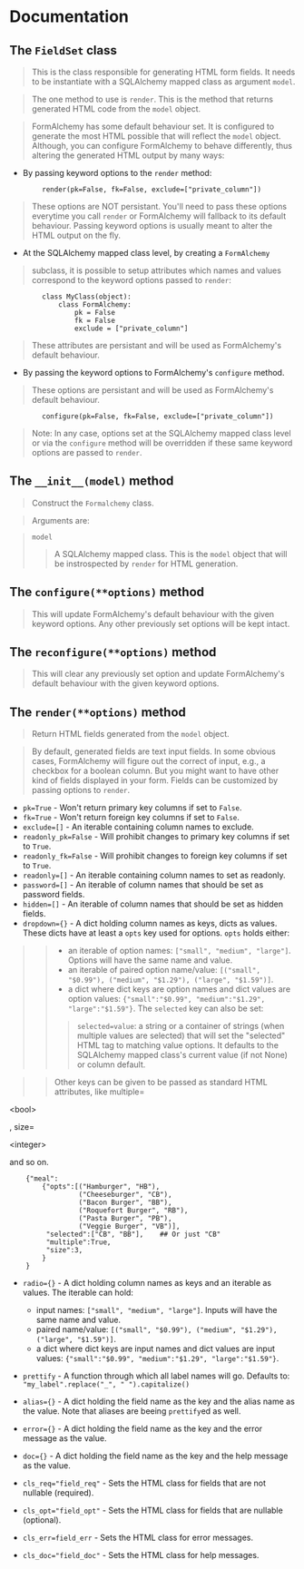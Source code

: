 # Documentation #

## The `FieldSet` class ##

> This is the class responsible for generating HTML form fields. It needs
> to be instantiate with a SQLAlchemy mapped class as argument `model`.

> The one method to use is `render`. This is the method that returns
> generated HTML code from the `model` object.

> FormAlchemy has some default behaviour set. It is configured to generate
> the most HTML possible that will reflect the `model` object. Although,
> you can configure FormAlchemy to behave differently, thus altering the
> generated HTML output by many ways:

  * By passing keyword options to the `render` method:

```
        render(pk=False, fk=False, exclude=["private_column"])
```

> These options are NOT persistant. You'll need to pass these options
> everytime you call `render` or FormAlchemy will fallback to its
> default behaviour. Passing keyword options is usually meant to alter
> the HTML output on the fly.

  * At the SQLAlchemy mapped class level, by creating a `FormAlchemy`
> subclass, it is possible to setup attributes which names and values
> correspond to the keyword options passed to `render`:

```
        class MyClass(object):
            class FormAlchemy:
                pk = False
                fk = False
                exclude = ["private_column"]
```

> These attributes are persistant and will be used as FormAlchemy's
> default behaviour.

  * By passing the keyword options to FormAlchemy's `configure` method.
> These options are persistant and will be used as FormAlchemy's default
> behaviour.

```
        configure(pk=False, fk=False, exclude=["private_column"])
```

> Note: In any case, options set at the SQLAlchemy mapped class level or
> via the `configure` method will be overridden if these same keyword
> options are passed to `render`.

## The `__init__(model)` method ##

> Construct the `Formalchemy` class.

> Arguments are:

> `model`
> > A SQLAlchemy mapped class. This is the `model` object that will be
> > instrospected by `render` for HTML generation.

## The `configure(**options)` method ##


> This will update FormAlchemy's default behaviour with the given
> keyword options. Any other previously set options will be kept intact.


## The `reconfigure(**options)` method ##

> This will clear any previously set option and update FormAlchemy's
> default behaviour with the given keyword options.

## The `render(**options)` method ##

> Return HTML fields generated from the `model` object.

> By default, generated fields are text input fields. In some obvious
> cases, FormAlchemy will figure out the correct of input, e.g., a checkbox
> for a boolean column. But you might want to have other kind of fields
> displayed in your form. Fields can be customized by passing options
> to `render`.

  * `pk=True` - Won't return primary key columns if set to `False`.
  * `fk=True` - Won't return foreign key columns if set to `False`.
  * `exclude=[]` - An iterable containing column names to exclude.
  * `readonly_pk=False` - Will prohibit changes to primary key columns if set to `True`.
  * `readonly_fk=False` - Will prohibit changes to foreign key columns if set to `True`.
  * `readonly=[]` - An iterable containing column names to set as readonly.
  * `password=[]` - An iterable of column names that should be set as password fields.
  * `hidden=[]` - An iterable of column names that should be set as hidden fields.
  * `dropdown={}` - A dict holding column names as keys, dicts as values. These dicts have at least a `opts` key used for options. `opts` holds either:
> > - an iterable of option names: `["small", "medium", "large"]`. Options will have the same name and value.
> > - an iterable of paired option name/value: `[("small", "$0.99"), ("medium", "$1.29"), ("large", "$1.59")]`.
> > - a dict where dict keys are option names and dict values are option values: `{"small":"$0.99", "medium":"$1.29", "large":"$1.59"}`.
> > The `selected` key can also be set:
> > > `selected=value`: a string or a container of strings (when multiple values are selected) that will set the "selected" HTML tag to matching value options. It defaults to the SQLAlchemy mapped class's current value (if not None) or column default.

> > Other keys can be given to be passed as standard HTML attributes, like multiple=

&lt;bool&gt;

, size=

&lt;integer&gt;

 and so on.


```
    {"meal":
        {"opts":[("Hamburger", "HB"),
                 ("Cheeseburger", "CB"),
                 ("Bacon Burger", "BB"),
                 ("Roquefort Burger", "RB"),
                 ("Pasta Burger", "PB"),
                 ("Veggie Burger", "VB")],
         "selected":["CB", "BB"],    ## Or just "CB"
         "multiple":True,
         "size":3,
        }
    }
```

  * `radio={}` - A dict holding column names as keys and an iterable as values. The iterable can hold:
    * input names: `["small", "medium", "large"]`. Inputs will have the same name and value.
    * paired name/value: `[("small", "$0.99"), ("medium", "$1.29"), ("large", "$1.59")]`.
    * a dict where dict keys are input names and dict values are input values: `{"small":"$0.99", "medium":"$1.29", "large":"$1.59"}`.


  * `prettify` - A function through which all label names will go. Defaults to: `"my_label".replace("_", " ").capitalize()`
  * `alias={}` - A dict holding the field name as the key and the alias name as the value. Note that aliases are beeing `prettify`ed as well.
  * `error={}` - A dict holding the field name as the key and the error message as the value.
  * `doc={}` - A dict holding the field name as the key and the help message as the value.
  * `cls_req="field_req"` - Sets the HTML class for fields that are not nullable (required).
  * `cls_opt="field_opt"` - Sets the HTML class for fields that are nullable (optional).
  * `cls_err=field_err` - Sets the HTML class for error messages.
  * `cls_doc="field_doc"` - Sets the HTML class for help messages.